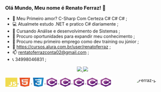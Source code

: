 ### Olá Mundo, Meu nome é Renato Ferraz! 👋

- 💜 Meu Primeiro amor? C-Sharp Com Certeza C# C# C# ;
- 💻 Atualmete estudo .NET e pratico C# diariamente ;
- 🎩 Cursando Análise e desenvolvimento de Sistemas ;
- 🧩 Procuro oportunidades para expandir meu conhecimento ;
- 🧩 Procuro meu primeiro emprego como dev training ou júnior ;
- 🌈 https://cursos.alura.com.br/user/renatoferraz ;
- 📫 rentatoferrazconta02@gmail.com ;
- 📞 34998046831 ;

<div align="center">
  <a href="https://cursos.alura.com.br/user/renatoferraz">
  <img height="120em" src="https://github-readme-stats.vercel.app/api?username=renatoFerraz-git&show_icons=true&theme=dracula&include_all_commits=true&count_private=true"/>
  <img height="120em" src="https://github-readme-stats.vercel.app/api/top-langs/?username=renatoFerraz-git&layout=compact&langs_count=7&theme=dracula"/>
</div>
  
  
<div style="display: inline_block"><br>
  <img align="center" alt="Ferraz-Js" height="30" width="40" src="https://raw.githubusercontent.com/devicons/devicon/master/icons/javascript/javascript-plain.svg">
  <img align="center" alt="Ferraz-HTML" height="30" width="40" src="https://raw.githubusercontent.com/devicons/devicon/master/icons/html5/html5-original.svg">
  <img align="center" alt="Ferraz-CSS" height="30" width="40" src="https://raw.githubusercontent.com/devicons/devicon/master/icons/css3/css3-original.svg">  
  <img align="center" alt="Ferraz-Csharp" height="30" width="40" src="https://raw.githubusercontent.com/devicons/devicon/master/icons/csharp/csharp-original.svg">
  <img align="center" alt="Ferraz-Csharp" height="30" width="40" src="https://raw.githubusercontent.com/devicons/devicon/master/icons/csharp/csharp-original.svg">
  <img align="center" alt="Ferraz-Csharp" height="30" width="40" src="https://raw.githubusercontent.com/devicons/devicon/master/icons/csharp/csharp-original.svg">
  <img align="center" alt="Ferraz-Csharp" height="30" width="40" src="https://raw.githubusercontent.com/devicons/devicon/master/icons/csharp/csharp-original.svg">
  <img align="center" alt="Ferraz-Csharp" height="30" width="40" src="https://raw.githubusercontent.com/devicons/devicon/master/icons/csharp/csharp-original.svg">
  <img align="right" alt="Ferraz-pic" height="120" style="border-radius:50px;" src="https://miro.medium.com/max/1400/1*7I6oONv2fGLQJcNEFA4QSw.png">
</div>
  
  ##



